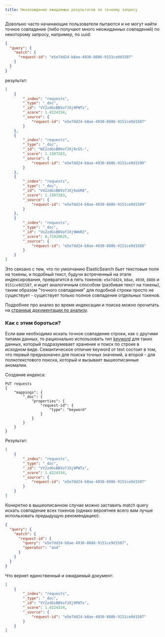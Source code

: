 ```yaml
---
title: Ненахождение ожидаемых результатов по точному запросу
---
```


Довольно часто начинающие пользователи пытаются и не могут найти точное 
совпадение (либо получают много неожиданных совпадений) по некоторому 
запросу, например, по uuid:

```json
{
  "query": {
    "match": {
      "request-id": "e5e7dd24-b8ae-4930-8886-9151ce9d1587"
    }
  }
}
```

результат:

```json
[
    {
        "_index": "requests",
        "_type": "_doc",
        "_id": "VY2zdGsBBVofJXj9PWTx",
        "_score": 1.4224334,
        "_source": {
            "request-id": "e5e7dd24-b8ae-4930-8886-9151ce9d1587"
        }
    },
    {
        "_index": "requests",
        "_type": "_doc",
        "_id": "WI2zdGsBBVofJXj9cGS-",
        "_score": 1.1507283,
        "_source": {
            "request-id": "e5e7dd24-b8ae-4930-8886-9151ce9d1590"
        }
    },
    {
        "_index": "requests",
        "_type": "_doc",
        "_id": "V42zdGsBBVofJXj9aGR8",
        "_score": 1.1507283,
        "_source": {
            "request-id": "e5e7dd24-b8ae-4930-8886-9151ce9d1589"
        }
    },
    {
        "_index": "requests",
        "_type": "_doc",
        "_id": "Vo2zdGsBBVofJXj9WmR2",
        "_score": 0.72928625,
        "_source": {
            "request-id": "e5e7dd24-b8ae-4930-8886-9151ce9d1588"
        }
    }
]
```

Это связано с тем, что по умолчанию ElasticSearch бьет текстовые поля на 
токены, и подобный текст, будучи встреченный на этапе индексирования, 
превратится в пять токенов: `e5e7dd24`, `b8ae`, `4930`, `8886` и 
`9151ce9d1587`, и ищет аналогичным способом (разбивая текст на токены),
таким образом "точного совпадения" для подобной строки просто не 
существует - существует только полное совпадение отдельных токенов.

Подробнее про анализ во время индексации и поиска можно прочитать на 
[странице документации по анализу](https://www.elastic.co/guide/en/elasticsearch/reference/current/analysis.html).

### Как с этим бороться?

Если вам необходимо искать точное совпадение строки, как с другими 
типами данных, то рационально использовать тип [keyword](https://www.elastic.co/guide/en/elasticsearch/reference/current/keyword.html)
для таких данных, который подразумевает хранение и поиск по строке в
исходном виде. Семантическое отличие keyword от text состоит в том, что
первый предназначен для поиска точных значений, а второй - для 
полнотекстового поиска, который и вызывает вышеописанные аномалии.

Создание индекса:

```
PUT requests
{
	"mappings": {
		"_doc": {
			"properties": {
				"request-id": {
					"type": "keyword"
				}
			}
		}
	}
}
```

Результат:

```json
[
    {
        "_index": "requests",
        "_type": "_doc",
        "_id": "VY2zdGsBBVofJXj9PWTx",
        "_score": 1.4224334,
        "_source": {
            "request-id": "e5e7dd24-b8ae-4930-8886-9151ce9d1587"
        }
    }
]
```


Конкретно в вышеописанном случае можно заставить match query искать 
совпадение всех токенов (однако вероятнее всего вам лучше использовать
предыдущую рекомендацию):

```json
{
  "query": {
    "match": {
      "request-id": {
      	"query": "e5e7dd24-b8ae-4930-8886-9151ce9d1587",
      	"operator": "and"
      }
    }
  }
}
```

Что вернет единственный и ожидаемый документ:

```json
[
    {
        "_index": "requests",
        "_type": "_doc",
        "_id": "VY2zdGsBBVofJXj9PWTx",
        "_score": 1.4224334,
        "_source": {
            "request-id": "e5e7dd24-b8ae-4930-8886-9151ce9d1587"
        }
    }
]
```